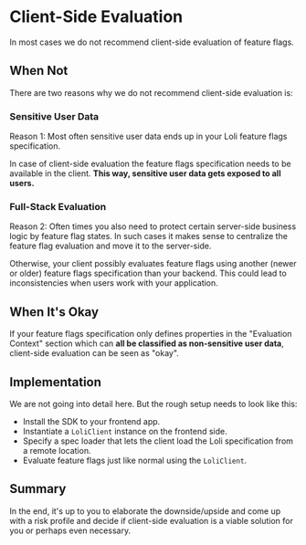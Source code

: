# Client-Side Evaluation

In most cases we do not recommend client-side evaluation of feature flags.

## When Not

There are two reasons why we do not recommend client-side evaluation is:

### Sensitive User Data

Reason 1: Most often sensitive user data ends up in your Loli feature flags specification.

In case of client-side evaluation the feature flags specification needs to be available in the client.
**This way, sensitive user data gets exposed to all users.**

### Full-Stack Evaluation

Reason 2: Often times you also need to protect certain server-side business logic by feature flag
states. In such cases it makes sense to centralize the feature flag evaluation and move it to the server-side.

Otherwise, your client possibly evaluates feature flags using another (newer or older) feature flags
specification than your backend. This could lead to inconsistencies when users work with your application.

## When It's Okay

If your feature flags specification only defines properties in the "Evaluation Context"
section which can **all be classified as non-sensitive user data**, client-side
evaluation can be seen as "okay".

## Implementation

We are not going into detail here. But the rough setup needs to look like this:
- Install the SDK to your frontend app.
- Instantiate a `LoliClient` instance on the frontend side.
- Specify a spec loader that lets the client load the Loli specification from a remote location.
- Evaluate feature flags just like normal using the `LoliClient`.

## Summary

In the end, it's up to you to elaborate the downside/upside and come up with a risk profile
and decide if client-side evaluation is a viable solution for you or perhaps even necessary.
